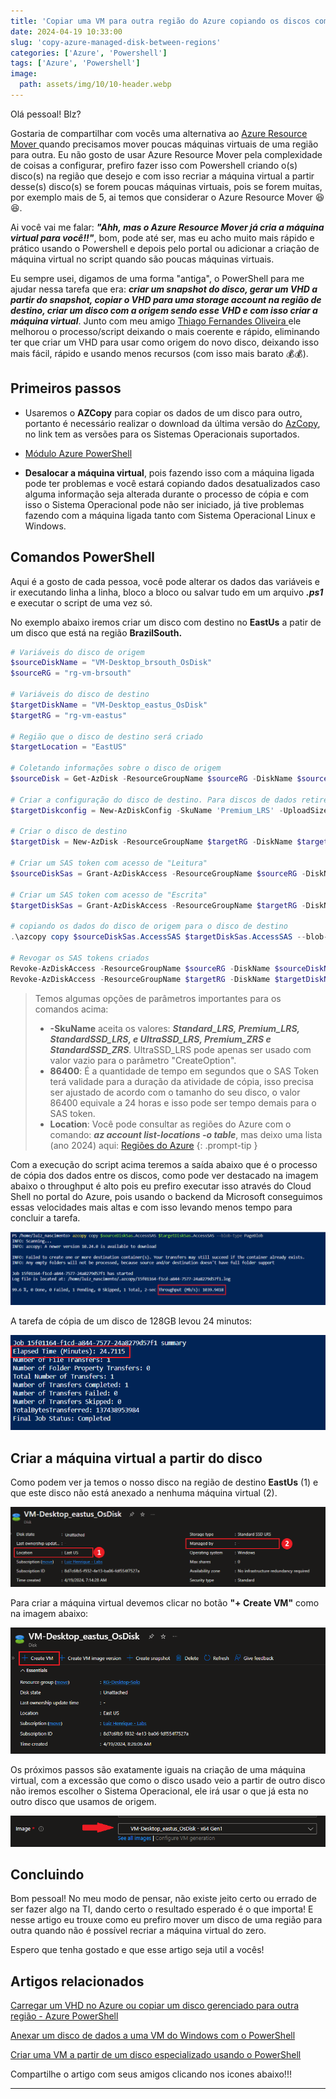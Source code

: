 ```yaml
---
title: 'Copiar uma VM para outra região do Azure copiando os discos com PowerShell'
date: 2024-04-19 10:33:00
slug: 'copy-azure-managed-disk-between-regions'
categories: ['Azure', 'Powershell']
tags: ['Azure', 'Powershell']
image:
  path: assets/img/10/10-header.webp
---
```


Olá pessoal! Blz?

Gostaria de compartilhar com vocês uma alternativa ao <a href="https://learn.microsoft.com/pt-br/azure/resource-mover/overview" target="_blank">Azure Resource Mover </a> quando precisamos mover poucas máquinas virtuais de uma região para outra. Eu não gosto de usar Azure Resource Mover pela complexidade de coisas a configurar, prefiro fazer isso com Powershell criando o(s) disco(s) na região que desejo e com isso recriar a máquina virtual a partir desse(s) disco(s) se forem poucas máquinas virtuais, pois se forem muitas, por exemplo mais de 5, ai temos que considerar o Azure Resource Mover 😆😆.

Ai você vai me falar: ***"Ahh, mas o Azure Resource Mover já cria a máquina virtual para você!!"***, bom, pode até ser, mas eu acho muito mais rápido e prático usando o Powershell e depois pelo portal ou adicionar a criação de máquina virtual no script quando são poucas máquinas virtuais.

Eu sempre usei, digamos de uma forma "antiga", o PowerShell para me ajudar nessa tarefa que era: ***criar um snapshot do disco, gerar um VHD a partir do snapshot, copiar o VHD para uma storage account na região de destino, criar um disco com a origem sendo esse VHD e com isso criar a máquina virtual***. Junto com meu amigo  <a href="https://www.linkedin.com/in/thiago-fernandes-de-oliveira-833011180/" target="_blank">Thiago Fernandes Oliveira </a> ele melhorou o processo/script deixando o mais coerente e rápido, eliminando ter que criar um VHD para usar como origem do novo disco, deixando isso mais fácil, rápido e usando menos recursos (com isso mais barato 💰💰).

## Primeiros passos

- Usaremos o **AZCopy** para copiar os dados de um disco para outro, portanto é necessário realizar o download da última versão do <a href="https://learn.microsoft.com/pt-pt/azure/storage/common/storage-use-azcopy-v10#download-azcopy" target="_blank">AzCopy</a>, no link tem as versões para os Sistemas Operacionais suportados.

-  <a href="https://learn.microsoft.com/pt-br/powershell/azure/install-azure-powershell?view=azps-11.5.0" target="_blank">Módulo Azure PowerShell</a>

- **Desalocar a máquina virtual**, pois fazendo isso com a máquina ligada pode ter problemas e você estará copiando dados desatualizados caso alguma informação seja alterada durante o processo de cópia e com isso o Sistema Operacional pode não ser iniciado, já tive problemas fazendo com a máquina ligada tanto com Sistema Operacional Linux e Windows.

## Comandos PowerShell

Aqui é a gosto de cada pessoa, você pode alterar os dados das variáveis e ir executando linha a linha, bloco a bloco ou salvar tudo em um arquivo ***.ps1*** e executar o script de uma vez só. 

No exemplo abaixo iremos criar um disco com destino no **EastUs** a patir de um disco que está na região **BrazilSouth.**

```powershell
# Variáveis do disco de origem
$sourceDiskName = "VM-Desktop_brsouth_OsDisk"
$sourceRG = "rg-vm-brsouth"

# Variáveis do disco de destino
$targetDiskName = "VM-Desktop_eastus_OsDisk"
$targetRG = "rg-vm-eastus"

# Região que o disco de destino será criado 
$targetLocation = "EastUS"

# Coletando informações sobre o disco de origem
$sourceDisk = Get-AzDisk -ResourceGroupName $sourceRG -DiskName $sourceDiskName

# Criar a configuração do disco de destino. Para discos de dados retire o parâmetro: -OsType $sourceDisk.OsType
$targetDiskconfig = New-AzDiskConfig -SkuName 'Premium_LRS' -UploadSizeInBytes $($sourceDisk.DiskSizeBytes+512) -OsType $sourceDisk.OsType -Location $targetLocation -CreateOption 'Upload'

# Criar o disco de destino
$targetDisk = New-AzDisk -ResourceGroupName $targetRG -DiskName $targetDiskName -Disk $targetDiskconfig

# Criar um SAS token com acesso de "Leitura"
$sourceDiskSas = Grant-AzDiskAccess -ResourceGroupName $sourceRG -DiskName $sourceDiskName -DurationInSecond 86400 -Access 'Read'

# Criar um SAS token com acesso de "Escrita"
$targetDiskSas = Grant-AzDiskAccess -ResourceGroupName $targetRG -DiskName $targetDiskName -DurationInSecond 86400 -Access 'Write'

# copiando os dados do disco de origem para o disco de destino
.\azcopy copy $sourceDiskSas.AccessSAS $targetDiskSas.AccessSAS --blob-type PageBlob

# Revogar os SAS tokens criados
Revoke-AzDiskAccess -ResourceGroupName $sourceRG -DiskName $sourceDiskName
Revoke-AzDiskAccess -ResourceGroupName $targetRG -DiskName $targetDiskName
```

> Temos algumas opções de parâmetros importantes para os comandos acima:
> * **-SkuName** aceita os valores: ***Standard_LRS, Premium_LRS, StandardSSD_LRS, e UltraSSD_LRS, Premium_ZRS e StandardSSD_ZRS***. UltraSSD_LRS pode apenas ser usado com valor vazio para o parâmetro "CreateOption".
> * **86400**: É a quantidade de tempo em segundos que o SAS Token terá validade para a duração da atividade de cópia, isso precisa ser ajustado de acordo com o tamanho do seu disco, o valor 86400 equivale a 24 horas e isso pode ser tempo demais para o SAS token.
> * **Location**: Você pode consultar as regiões do Azure com o comando: ***az account list-locations -o table***, mas deixo uma lista (ano 2024) aqui: <a href="/assets/img/10/lista_regioes_azure.html" target="_blank">Regiões do Azure</a>
{: .prompt-tip }

Com a execução do script acima teremos a saída abaixo que é o processo de cópia dos dados entre os discos, como pode ver destacado na imagem abaixo o throughput é alto pois eu prefiro executar isso através do Cloud Shell no portal do Azure, pois usando o backend da Microsoft conseguimos essas velocidades mais altas e com isso levando menos tempo para concluir a tarefa.

![powershell-test-connection](/assets/img/10/02.png)


A tarefa de cópia de um disco de 128GB levou 24 minutos:

![powershell-test-connection](/assets/img/10/03.png)


## Criar a máquina virtual a partir do disco

Como podem ver ja temos o nosso disco na região de destino **EastUs** (1) e que este disco não está anexado a nenhuma máquina virtual (2).

![powershell-test-connection](/assets/img/10/04.png)


Para criar a máquina virtual devemos clicar no botão **"+ Create VM"** como na imagem abaixo:

![powershell-test-connection](/assets/img/10/05.png)


Os próximos passos são exatamente iguais na criação de uma máquina virtual, com a excessão que como o disco usado veio a partir de outro disco não iremos escolher o Sistema Operacional, ele irá usar o que já esta no outro disco que usamos de origem.

![powershell-test-connection](/assets/img/10/06.png)


## Concluindo

Bom pessoal! No meu modo de pensar, não existe jeito certo ou errado de ser fazer algo na TI, dando certo o resultado esperado é o que importa! E nesse artigo eu trouxe como eu prefiro mover um disco de uma região para outra quando não é possível recriar a máquina virtual do zero.

Espero que tenha gostado e que esse artigo seja util a vocês!

## Artigos relacionados

<a href="https://learn.microsoft.com/pt-br/azure/virtual-machines/windows/disks-upload-vhd-to-managed-disk-powershell" target="_blank">Carregar um VHD no Azure ou copiar um disco gerenciado para outra região - Azure PowerShell </a>

<a href="https://learn.microsoft.com/pt-br/azure/virtual-machines/windows/attach-disk-ps" target="_blank">Anexar um disco de dados a uma VM do Windows com o PowerShell </a>

<a href="https://learn.microsoft.com/pt-br/azure/virtual-machines/attach-os-disk?tabs=portal#create-the-new-vm" target="_blank">Criar uma VM a partir de um disco especializado usando o PowerShell </a>

Compartilhe o artigo com seus amigos clicando nos icones abaixo!!!
<hr>
